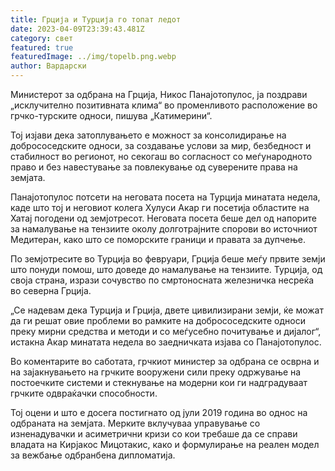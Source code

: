 ```yaml
---
title: Грција и Турција го топат ледот
date: 2023-04-09T23:39:43.481Z
category: свет
featured: true
featuredImage: ../img/topelb.png.webp
author: Вардарски
---
```


Министерот за одбрана на Грција, Никос Панајотопулос, ја поздрави „исклучително позитивната клима“ во променливото расположение во грчко-турските односи, пишува „Катимерини“.

Тој изјави дека затоплувањето е можност за консолидирање на добрососедските односи, за создавање услови за мир, безбедност и стабилност во регионот, но секогаш во согласност со меѓународното право и без навестување за повлекување од суверените права на земјата.

Панајотопулос потсети на неговата посета на Турција минатата недела, каде што тој и неговиот колега Хулуси Акар ги посетија областите на Хатај погодени од земјотресот. Неговата посета беше дел од напорите за намалување на тензиите околу долготрајните спорови во источниот Медитеран, како што се поморските граници и правата за дупчење.

По земјотресите во Турција во февруари, Грција беше меѓу првите земји што понуди помош, што доведе до намалување на тензиите. Турција, од своја страна, изрази сочувство по смртоносната железничка несреќа во северна Грција.

„Се надевам дека Турција и Грција, двете цивилизирани земји, ќе можат да ги решат овие проблеми во рамките на добрососедските односи преку мирни средства и методи и со меѓусебно почитување и дијалог“, истакна Акар минатата недела во заедничката изјава со Панајотопулос.

Во коментарите во саботата, грчкиот министер за одбрана се осврна и на зајакнувањето на грчките вооружени сили преку одржување на постоечките системи и стекнување на модерни кои ги надградуваат грчките одвраќачки способности.

Тој оцени и што е досега постигнато од јули 2019 година во однос на одбраната на земјата. Мерките вклучуваа управување со изненадувачки и асиметрични кризи со кои требаше да се справи владата на Кирјакос Мицотакис, како и формулирање на реален модел за вежбање одбранбена дипломатија.
